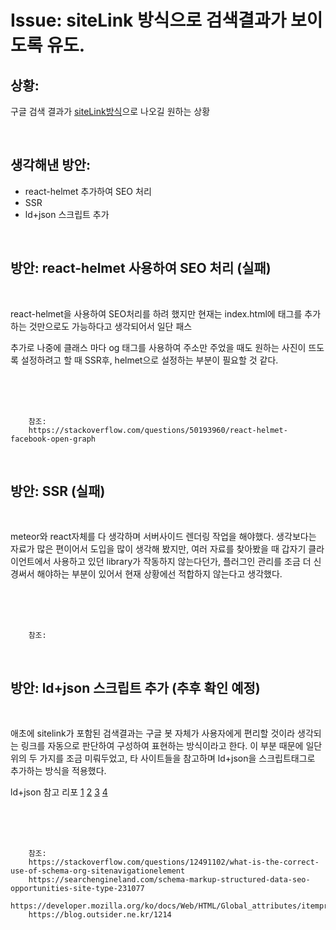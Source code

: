 <!--
author: Dailyscat
purpose: issue arrange
rules:
 (1) 헤더와 문단사이
    <br/>
    <br/>
 (2) 코드가 작성되는 부분은 >로 정리
 (3) 참조는 해당 내용 바로 아래
    <br/>
    <br/>
 (4) 명령어는 bold
 (5) 방안은 ## 안의 과정은 ###
-->

# Issue: siteLink 방식으로 검색결과가 보이도록 유도.

## 상황:
구글 검색 결과가 [siteLink방식](https://www.google.com/search?q=%EB%82%98%EC%9D%B4%ED%82%A4&oq=%EB%82%98%EC%9D%B4%ED%82%A4&aqs=chrome..69i57.1474j0j7&sourceid=chrome&ie=UTF-8)으로 나오길 원하는 상황

<br/>

## 생각해낸 방안:
+ react-helmet 추가하여 SEO 처리
+ SSR
+ ld+json 스크립트 추가


<br/>

## 방안: react-helmet 사용하여 SEO 처리 (실패)
<br/>

  react-helmet을 사용하여 SEO처리를 하려 했지만 현재는 index.html에
  태그를 추가하는 것만으로도 가능하다고 생각되어서 일단 패스

  추가로 나중에 클래스 마다 og 태그를 사용하여 주소만 주었을 때도 원하는 사진이 뜨도록 설정하려고 할 때 SSR후, helmet으로 설정하는 부분이 필요할 것 같다.


<br/>
<br/>
<br/>

        참조:
        https://stackoverflow.com/questions/50193960/react-helmet-facebook-open-graph

<br/>

## 방안: SSR (실패)
<br/>

  meteor와 react자체를 다 생각하며 서버사이드 렌더링 작업을 해야했다. 생각보다는 자료가 많은 편이어서 도입을 많이 생각해 봤지만, 여러 자료를 찾아봤을 때 갑자기 클라이언트에서 사용하고 있던 library가 작동하지 않는다던가, 플러그인 관리를 조금 더 신경써서 해야하는 부분이 있어서 현재 상황에선 적합하지 않는다고 생각했다.

<br/>
<br/>
<br/>

        참조:


<br/>

## 방안: ld+json 스크립트 추가 (추후 확인 예정)
<br/>

  애초에 sitelink가 포함된 검색결과는 구글 봇 자체가 사용자에게 편리할 것이라 생각되는 링크를 자동으로 판단하여 구성하여 표현하는 방식이라고 한다.
  이 부분 때문에 일단 위의 두 가지를 조금 미뤄두었고, 타 사이트들을 참고하며
  ld+json을 스크립트태그로 추가하는 방식을 적용했다.

  ld+json 참고 리포
  [1](https://publicwww.com/websites/%22%40type%5C%22%3A%5C%22SiteNavigationElement%5C%22%22/)
  [2](https://github.com/JayHoltslander/Structured-Data-JSON-LD)
  [3](https://www.hindustantimes.com/)
  [4](https://indianexpress.com/)




<br/>
<br/>
<br/>

        참조:
        https://stackoverflow.com/questions/12491102/what-is-the-correct-use-of-schema-org-sitenavigationelement
        https://searchengineland.com/schema-markup-structured-data-seo-opportunities-site-type-231077
        https://developer.mozilla.org/ko/docs/Web/HTML/Global_attributes/itemprop
        https://blog.outsider.ne.kr/1214



<br/>

